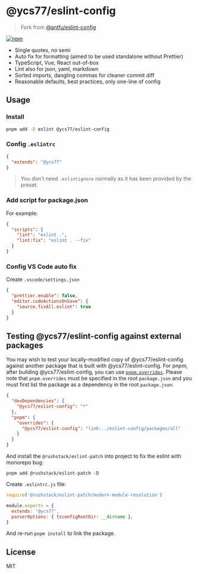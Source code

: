 # @ycs77/eslint-config

> Fork from [@antfu/eslint-config](https://github.com/antfu/eslint-config)

[![npm](https://img.shields.io/npm/v/@ycs77/eslint-config?style=flat-square)](https://npmjs.com/package/@ycs77/eslint-config)

- Single quotes, no semi
- Auto fix for formatting (aimed to be used standalone without Prettier)
- TypeScript, Vue, React out-of-box
- Lint also for json, yaml, markdown
- Sorted imports, dangling commas for cleaner commit diff
- Reasonable defaults, best practices, only one-line of config

## Usage

### Install

```bash
pnpm add -D eslint @ycs77/eslint-config
```

### Config `.eslintrc`

```json
{
  "extends": "@ycs77"
}
```

> You don't need `.eslintignore` normally as it has been provided by the preset.

### Add script for package.json

For example:

```json
{
  "scripts": {
    "lint": "eslint .",
    "lint:fix": "eslint . --fix"
  }
}
```

### Config VS Code auto fix

Create `.vscode/settings.json`

```json
{
  "prettier.enable": false,
  "editor.codeActionsOnSave": {
    "source.fixAll.eslint": true
  }
}
```

## Testing @ycs77/eslint-config against external packages

You may wish to test your locally-modified copy of @ycs77/eslint-config against another package that is built with @ycs77/eslint-config. For pnpm, after building @ycs77/eslint-config, you can use [`pnpm.overrides`](https://pnpm.io/package_json#pnpmoverrides). Please note that `pnpm.overrides` must be specified in the root `package.json` and you must first list the package as a dependency in the root `package.json`:

```json
{
  "devDependencies": {
    "@ycs77/eslint-config": "*"
  },
  "pnpm": {
    "overrides": {
      "@ycs77/eslint-config": "link:../eslint-config/packages/all"
    }
  }
}
```

And install the `@rushstack/eslint-patch` into project to fix the eslint with monorepo bug:

```
pnpm add @rushstack/eslint-patch -D
```

Create `.eslintrc.js` file:

```js
require('@rushstack/eslint-patch/modern-module-resolution')

module.exports = {
  extends: '@ycs77',
  parserOptions: { tsconfigRootDir: __dirname },
}
```

And re-run `pnpm install` to link the package.

## License

MIT
